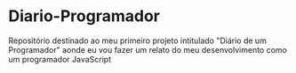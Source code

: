 # Diario-Programador
 Repositório destinado ao meu primeiro projeto intitulado "Diário de um Programador" aonde eu vou fazer um relato do meu desenvolvimento como um programador JavaScript
